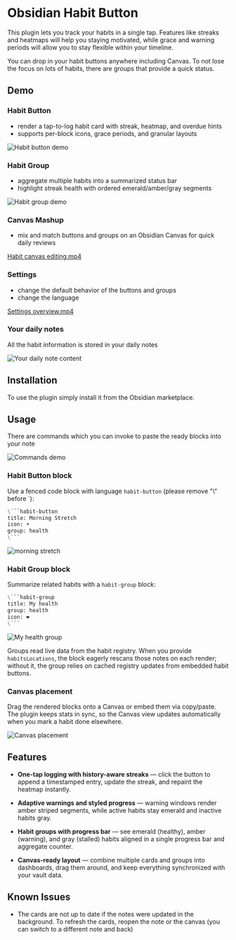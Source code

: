 # Obsidian Habit Button

This plugin lets you track your habits in a single tap. Features like streaks and heatmaps will help you staying motivated, while grace and warning periods will allow you to stay flexible within your timeline.

You can drop in your habit buttons anywhere including Canvas. To not lose the focus on lots of habits, there are groups that provide a quick status.

## Demo

### Habit Button

- render a tap-to-log habit card with streak, heatmap, and overdue hints
- supports per-block icons, grace periods, and granular layouts

![Habit button demo](assets/habit-button-demo.gif)

### Habit Group

- aggregate multiple habits into a summarized status bar
- highlight streak health with ordered emerald/amber/gray segments

![Habit group demo](assets/habit-group-demo.gif)

### Canvas Mashup

- mix and match buttons and groups on an Obsidian Canvas for quick daily reviews

[Habit canvas editing.mp4](assets/canvas-mashup-demo.mp4)

### Settings

- change the default behavior of the buttons and groups
- change the language

[Settings overview.mp4](assets/settings-overview.mp4)

### Your daily notes

All the habit information is stored in your daily notes

![Your daily note content](assets/note-content.png)

## Installation

To use the plugin simply install it from the Obsidian marketplace.

## Usage

There are commands which you can invoke to paste the ready blocks into your note

![Commands demo](assets/commands-demo.png)

### Habit Button block

Use a fenced code block with language `habit-button` (please remove "\\" before `):

```markdown
\```habit-button
title: Morning Stretch
icon: ☀️
group: health
\```
```

![morning stretch](assets/morning-stretch.png)

### Habit Group block

Summarize related habits with a `habit-group` block:

```markdown
\```habit-group
title: My health
group: health
icon: ❤️
\```
```

![My health group](assets/my-health-group.png)

Groups read live data from the habit registry. When you provide `habitsLocations`, the block eagerly rescans those notes on each render; without it, the group relies on cached registry updates from embedded habit buttons.

### Canvas placement

Drag the rendered blocks onto a Canvas or embed them via copy/paste. The plugin keeps stats in sync, so the Canvas view updates automatically when you mark a habit done elsewhere.

![Canvas placement](assets/canvas-placement.png)

## Features

- **One-tap logging with history-aware streaks** — click the button to append a timestamped entry, update the streak, and repaint the heatmap instantly.

- **Adaptive warnings and styled progress** — warning windows render amber striped segments, while active habits stay emerald and inactive habits gray.

- **Habit groups with progress bar** — see emerald (healthy), amber (warning), and gray (stalled) habits aligned in a single progress bar and aggregate counter.

- **Canvas-ready layout** — combine multiple cards and groups into dashboards, drag them around, and keep everything synchronized with your vault data.

## Known Issues

- The cards are not up to date if the notes were updated in the background. To refresh the cards, reopen the note or the canvas (you can switch to a different note and back)
